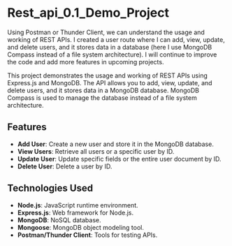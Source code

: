 # Rest_api_0.1_Demo_Project
Using Postman or Thunder Client, we can understand the usage and working of REST APIs. I created a user route where I can add, view, update, and delete users, and it stores data in a database (here I use MongoDB Compass instead of a file system architecture). I will continue to improve the code and add more features in upcoming projects.


This project demonstrates the usage and working of REST APIs using Express.js and MongoDB. The API allows you to add, view, update, and delete users, and it stores data in a MongoDB database. MongoDB Compass is used to manage the database instead of a file system architecture.

## Features

- **Add User**: Create a new user and store it in the MongoDB database.
- **View Users**: Retrieve all users or a specific user by ID.
- **Update User**: Update specific fields or the entire user document by ID.
- **Delete User**: Delete a user by ID.

## Technologies Used

- **Node.js**: JavaScript runtime environment.
- **Express.js**: Web framework for Node.js.
- **MongoDB**: NoSQL database.
- **Mongoose**: MongoDB object modeling tool.
- **Postman/Thunder Client**: Tools for testing APIs.



